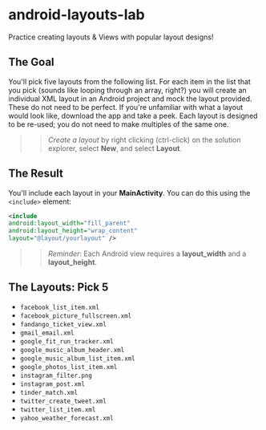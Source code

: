 # android-layouts-lab
Practice creating layouts &amp; Views with popular layout designs!

## The Goal

You'll pick five layouts from the following list. For each item in the list that you pick (sounds like looping through an array, right?) you will create an individual XML layout in an Android project and mock the layout provided. These do not need to be perfect. If you're unfamiliar with what a layout would look like, download the app and take a peek. Each layout is designed to be re-used; you do not need to make multiples of the same one.

>> _Create a layout_ by right clicking (ctrl-click) on the solution explorer, select **New**, and select **Layout**.

## The Result

You'll include each layout in your **MainActivity**. You can do this using the `<include>` element:

```xml
<include
android:layout_width="fill_parent"
android:layout_height="wrap_content"
layout="@layout/yourlayout" />
```

>> _Reminder_: Each Android view requires a **layout_width** and a **layout_height**.

## The Layouts: Pick 5

- `facebook_list_item.xml`
- `facebook_picture_fullscreen.xml`
- `fandango_ticket_view.xml`
- `gmail_email.xml`
- `google_fit_run_tracker.xml`
- `google_music_album_header.xml`
- `google_music_album_list_item.xml`
- `google_photos_list_item.xml`
- `instagram_filter.png`
- `instagram_post.xml`
- `tinder_match.xml`
- `twitter_create_tweet.xml`
- `twitter_list_item.xml`
- `yahoo_weather_forecast.xml`
